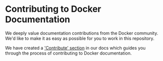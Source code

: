 # Contributing to Docker Documentation

We deeply value documentation contributions from the Docker community. We'd like to make it as easy
as possible for you to work in this repository. 

We have created a ['Contribute' section](/contribute/overview.md) in our docs which guides you through the process of contributing to Docker documentation.
